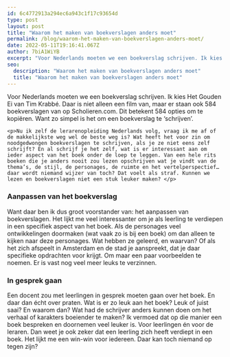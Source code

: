 ```yaml
---
id: 6c4772913a294ec6a943c1f17c93654d
type: post
layout: post
title: "Waarom het maken van boekverslagen anders moet"
permalink: /blog/waarom-het-maken-van-boekverslagen-anders-moet/
date: 2022-05-11T19:16:41.067Z
author: 7biA1WiYB
excerpt: "Voor Nederlands moeten we een boekverslag schrijven. Ik kies Het Gouden Ei van Tim Krabbé. Daar is niet alleen een film van, maar er staan ook 584 boekverslagen van op Scholieren.com. Dit betekent 584 opties om te kopiëren. Want zo simpel is het om een boekverslag te ‘schrijven’.   "
seo:
  description: "Waarom het maken van boekverslagen anders moet"
  title: "Waarom het maken van boekverslagen anders moet"
---
```

Voor Nederlands moeten we een boekverslag schrijven. Ik kies Het Gouden Ei van Tim Krabbé. Daar is niet alleen een film van, maar er staan ook 584 boekverslagen van op Scholieren.com. Dit betekent 584 opties om te kopiëren. Want zo simpel is het om een boekverslag te ‘schrijven’.   

    <p>Nu ik zelf de lerarenopleiding Nederlands volg, vraag ik me af of de makkelijkste weg wel de beste weg is? Wat heeft het voor zin om noodgedwongen boekverslagen te schrijven, als je ze niet eens zelf schrijft? En al schrijf je het zelf, wat is er interessant aan om ieder aspect van het boek onder de loep te leggen. Van een hele rits boeken die je anders nooit zou lezen opschrijven wat je vindt van de thema’s, de stijl, de personages, de ruimte en het vertelperspectief… daar wordt niemand wijzer van toch? Dat voelt als straf. Kunnen we lezen en boekverslagen niet een stuk leuker maken? </p>
<h3>Aanpassen van het boekverslag</h3>
<p>Want daar ben ik dus groot voorstander van: het aanpassen van boekverslagen. Het lijkt me veel interessanter om je als leerling te verdiepen in een specifiek aspect van het boek. Als de personages veel ontwikkelingen doormaken (wat vaak zo is bij een boek) om dan alleen te kijken naar deze personages. Wat hebben ze geleerd, en waarvan? Of als het zich afspeelt in Amsterdam en de stad je aanspreekt, dat je daar specifieke opdrachten voor krijgt. Om maar een paar voorbeelden te noemen. Er is vast nog veel meer leuks te verzinnen.</p>
<h3>In gesprek gaan</h3>
<p>Een docent zou met leerlingen in gesprek moeten gaan over het boek. En daar dan écht over praten. Wat is er zo leuk aan het boek? Leuk of juist saai? En waarom dan? Wat had de schrijver anders kunnen doen om het verhaal of karakters boeiender te maken? Ik vermoed dat op die manier een boek bespreken en doornemen veel leuker is. Voor leerlingen én voor de leraren. Dan weet je ook zeker dat een leerling zich heeft verdiept in een boek. Het lijkt me een win-win voor iedereen. Daar kan toch niemand op tegen zijn?</p>  
